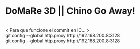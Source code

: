 # DoMaRe 3D || Chino Go Away!
<br>
< Para que funcione el commit en IC... ><br>
git config --global http.proxy http://192.168.200.8:3128<br>
git config --global http.proxy http://192.168.200.8:3128<br>
